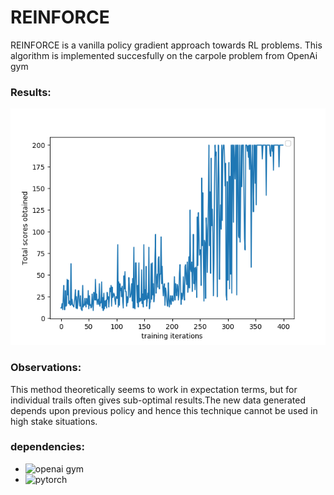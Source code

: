 
# REINFORCE

REINFORCE is a vanilla policy gradient approach towards RL problems. This algorithm is implemented succesfully on the carpole problem from OpenAi gym

### Results:

![](./images/Figure_1.png)


### Observations:
This method theoretically seems to work in expectation terms, but for individual trails often gives sub-optimal results.The new data generated depends upon previous policy and hence this technique cannot be used in high stake situations.

### dependencies:

* ![openai gym](https://gym.openai.com/)           
* ![pytorch](https://pytorch.org/)


